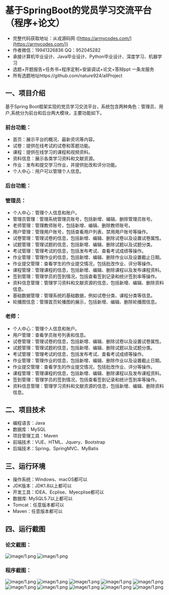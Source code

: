 基于SpringBoot的党员学习交流平台（程序+论文）
=
- 完整代码获取地址：从戎源码网 ([https://armycodes.com/](https://armycodes.com/))
- 作者微信：19941326836  QQ：952045282 
- 承接计算机毕业设计、Java毕业设计、Python毕业设计、深度学习、机器学习
- 选题+开题报告+任务书+程序定制+安装调试+论文+答辩ppt 一条龙服务
- 所有选题地址https://github.com/nature924/allProject

一、项目介绍
---
基于Spring Boot框架实现的党员学习交流平台，系统包含两种角色：管理员、用户,系统分为前台和后台两大模块，主要功能如下。


### 前台功能：
- 首页：展示平台的概况、最新资讯等内容。
- 试卷：提供在线考试的试卷和答题功能。
- 课程：提供在线学习的课程和视频资料。
- 资料信息：展示各类学习资料和文献资源。
- 作业：发布和提交学习作业，并提供批改和评分功能。
- 个人中心：用户可以管理个人信息。

### 后台功能：
### 管理员：
- 个人中心：管理个人信息和账户。
- 管理员管理：管理系统管理员账号，包括新增、编辑、删除管理员账号。
- 老师管理：管理教师账号，包括新增、编辑、删除教师账号。
- 用户管理：管理用户账号，包括查看用户列表、禁用用户账号等操作。
- 试卷管理：管理试卷的信息，包括新增、编辑、删除试卷以及设置试卷属性。
- 试题管理：管理试题的信息，包括新增、编辑、删除试题以及试题分类。
- 考试管理：管理考试的信息，包括发布考试、查看考试成绩等操作。
- 作业管理：管理作业的信息，包括新增、编辑、删除作业以及设置截止日期。
- 作业提交管理：查看学生的作业提交情况，包括批改作业、评分等操作。
- 课程管理：管理课程的信息，包括新增、编辑、删除课程以及发布课程资料。
- 签到管理：管理学员的签到情况，包括查看签到记录和统计签到率等操作。
- 资料信息管理：管理学习资料和文献资源的信息，包括新增、编辑、删除资料信息。
- 基础数据管理：管理系统的基础数据，例如试卷分类、课程分类等信息。
- 轮播图信息：管理首页轮播图的展示，包括新增、编辑、删除轮播图信息。

### 老师：
- 个人中心：管理个人信息和账户。
- 用户管理：查看学员账号列表和信息。
- 试卷管理：管理试卷的信息，包括新增、编辑、删除试卷以及设置试卷属性。
- 试题管理：管理试题的信息，包括新增、编辑、删除试题以及试题分类。
- 考试管理：管理考试的信息，包括发布考试、查看考试成绩等操作。
- 作业管理：管理作业的信息，包括新增、编辑、删除作业以及设置截止日期。
- 作业提交管理：查看学生的作业提交情况，包括批改作业、评分等操作。
- 课程管理：管理课程的信息，包括新增、编辑、删除课程以及发布课程资料。
- 签到管理：管理学员的签到情况，包括查看签到记录和统计签到率等操作。
- 资料信息管理：管理学习资料和文献资源的信息，包括新增、编辑、删除资料信息。






二、项目技术
---
- 编程语言：Java
- 数据库：MySQL
- 项目管理工具：Maven
- 前端技术：VUE、HTML、Jquery、Bootstrap
- 后端技术：Spring、SpringMVC、MyBatis

三、运行环境
---
- 操作系统：Windows、macOS都可以
- JDK版本：JDK1.8以上都可以
- 开发工具：IDEA、Ecplise、Myecplise都可以
- 数据库: MySQL5.7以上都可以
- Tomcat：任意版本都可以
- Maven：任意版本都可以

四、运行截图
---
### 论文截图：
![image/1.png](limage/1.png)
![image/1.png](limage/2.png)

### 程序截图：
![image/1.png](image/1.png)
![image/1.png](image/2.png)
![image/1.png](image/3.png)
![image/1.png](image/4.png)
![image/1.png](image/5.png)
![image/1.png](image/6.png)
![image/1.png](image/7.png)
![image/1.png](image/8.png)
![image/1.png](image/9.png)
![image/1.png](image/10.png)

